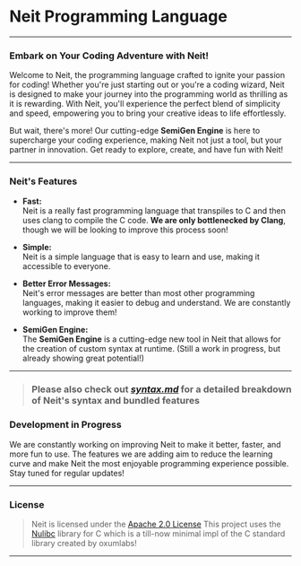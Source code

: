# Neit Programming Language

---

### **Embark on Your Coding Adventure with Neit!**

Welcome to Neit, the programming language crafted to ignite your passion for coding! Whether you're just starting out or you're a coding wizard, Neit is designed to make your journey into the programming world as thrilling as it is rewarding. With Neit, you'll experience the perfect blend of simplicity and speed, empowering you to bring your creative ideas to life effortlessly. 

But wait, there's more! Our cutting-edge **SemiGen Engine** is here to supercharge your coding experience, making Neit not just a tool, but your partner in innovation. Get ready to explore, create, and have fun with Neit!

---

### **Neit's Features**

- **Fast:**  
  Neit is a really fast programming language that transpiles to C and then uses clang to compile the C code. **We are only bottlenecked by Clang**, though we will be looking to improve this process soon!

- **Simple:**  
  Neit is a simple language that is easy to learn and use, making it accessible to everyone.

- **Better Error Messages:**  
  Neit's error messages are better than most other programming languages, making it easier to debug and understand. We are constantly working to improve them!

- **SemiGen Engine:**  
  The **SemiGen Engine** is a cutting-edge new tool in Neit that allows for the creation of custom syntax at runtime. (Still a work in progress, but already showing great potential!)

---

> ### Please also check out [***syntax.md***](SYNTAX.md) for a detailed breakdown of Neit's syntax and bundled features 

### **Development in Progress**

We are constantly working on improving Neit to make it better, faster, and more fun to use. The features we are adding aim to reduce the learning curve and make Neit the most enjoyable programming experience possible. Stay tuned for regular updates!

---

### **License**

> Neit is licensed under the [Apache 2.0 License](LICENSE)
> This project uses the [Nulibc](https://github.com/johnny-c/nulibc) library for C which is a till-now minimal impl of the C standard library created by oxumlabs!

---